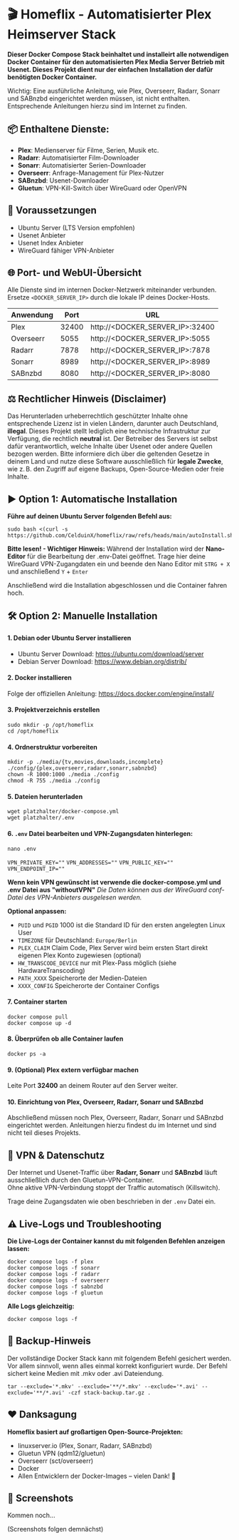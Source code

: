 
# 🎬 Homeflix - Automatisierter Plex Heimserver Stack

**Dieser Docker Compose Stack beinhaltet und installeirt alle notwendigen Docker Container für den automatisierten Plex Media Server Betrieb mit Usenet. Dieses Projekt dient nur der einfachen Installation der dafür benötigten Docker Container.**

Wichtig: Eine ausführliche Anleitung, wie Plex, Overseerr, Radarr, Sonarr und SABnzbd eingerichtet werden müssen, ist nicht enthalten. Entsprechende Anleitungen hierzu sind im Internet zu finden.

## 📦 Enthaltene Dienste:
 - **Plex**: Medienserver für Filme, Serien, Musik etc.
 - **Radarr**: Automatisierter Film-Downloader
 - **Sonarr**: Automatisierter Serien-Downloader
 - **Overseerr**: Anfrage-Management für Plex-Nutzer
 - **SABnzbd**: Usenet-Downloader
 - **Gluetun**: VPN-Kill-Switch über WireGuard oder OpenVPN

## 📝 Voraussetzungen
- Ubuntu Server (LTS Version empfohlen)
- Usenet Anbieter
- Usenet Index Anbieter
- WireGuard fähiger VPN-Anbieter

## 🌐 Port- und WebUI-Übersicht
Alle Dienste sind im internen Docker-Netzwerk miteinander verbunden.  
Ersetze `<DOCKER_SERVER_IP>` durch die lokale IP deines Docker-Hosts.

| Anwendung| Port | URL |
| :---------------- | ------ | ---- |
|Plex|32400|http://<DOCKER_SERVER_IP>:32400|
|Overseerr|5055|http://<DOCKER_SERVER_IP>:5055|
|Radarr|7878|http://<DOCKER_SERVER_IP>:7878|
|Sonarr|8989|http://<DOCKER_SERVER_IP>:8989|
|SABnzbd|8080|http://<DOCKER_SERVER_IP>:8080|

## ⚖️ Rechtlicher Hinweis (Disclaimer)
Das Herunterladen urheberrechtlich geschützter Inhalte ohne entsprechende Lizenz ist in vielen Ländern, darunter auch Deutschland, **illegal**. Dieses Projekt stellt lediglich eine technische Infrastruktur zur Verfügung, die rechtlich **neutral** ist. Der Betreiber des Servers ist selbst dafür verantwortlich, welche Inhalte über Usenet oder andere Quellen bezogen werden. Bitte informiere dich über die geltenden Gesetze in deinem Land und nutze diese Software ausschließlich für **legale Zwecke**, wie z. B. den Zugriff auf eigene Backups, Open-Source-Medien oder freie Inhalte.

## ▶️ Option 1: Automatische Installation
**Führe auf deinen Ubuntu Server folgenden Befehl aus:**

    sudo bash <(curl -s https://github.com/CelduinX/homeflix/raw/refs/heads/main/autoInstall.sh)

**Bitte lesen! - Wichtiger Hinweis:**
Während der Installation wird der **Nano-Editor** für die Bearbeitung der .env-Datei geöffnet.
Trage hier deine WireGuard VPN-Zugangdaten ein und beende den Nano Editor mit `STRG + X` und anschließend `Y` + `Enter`

Anschließend wird die Installation abgeschlossen und die Container fahren hoch.

## 🛠️ Option 2: Manuelle Installation
#### 1. Debian oder Ubuntu Server installieren
- Ubuntu Server Download: https://ubuntu.com/download/server
- Debian Server Download: https://www.debian.org/distrib/

#### 2. Docker installieren
Folge der offiziellen Anleitung:  https://docs.docker.com/engine/install/

#### 3. Projektverzeichnis erstellen
    sudo mkdir -p /opt/homeflix
    cd /opt/homeflix

#### 4. Ordnerstruktur vorbereiten
    mkdir -p ./media/{tv,movies,downloads,incomplete} ./config/{plex,overseerr,radarr,sonarr,sabnzbd}  
    chown -R 1000:1000 ./media ./config  
    chmod -R 755 ./media ./config

#### 5. Dateien herunterladen
    wget platzhalter/docker-compose.yml  
    wget platzhalter/.env

#### 6. `.env` Datei bearbeiten und VPN-Zugangsdaten hinterlegen:

    nano .env

`VPN_PRIVATE_KEY=""` 
`VPN_ADDRESSES=""` 
`VPN_PUBLIC_KEY=""` 
`VPN_ENDPOINT_IP=""` 

**Wenn kein VPN gewünscht ist verwende die docker-compose.yml und .env Datei aus "withoutVPN"**
*Die Daten können aus der WireGuard conf-Datei des VPN-Anbieters ausgelesen werden.*

**Optional anpassen:**
- `PUID` und `PGID` 1000 ist die Standard ID für den ersten angelegten Linux User
- `TIMEZONE` für Deutschland: `Europe/Berlin` 
- `PLEX_CLAIM` Claim Code, Plex Server wird beim ersten Start direkt eigenen Plex Konto zugewiesen (optional)
- `HW_TRANSCODE_DEVICE` nur mit Plex-Pass möglich (siehe HardwareTranscoding)
- `PATH_XXXX` Speicherorte der Medien-Dateien
- `XXXX_CONFIG` Speicherorte der Container Configs

#### 7. Container starten
    docker compose pull  
    docker compose up -d

#### 8. Überprüfen ob alle Container laufen
    docker ps -a

#### 9. (Optional) Plex extern verfügbar machen
Leite Port **32400** an deinem Router auf den Server weiter.  

#### 10. Einrichtung von Plex, Overseerr, Radarr, Sonarr und SABnzbd
Abschließend müssen noch Plex, Overseerr, Radarr, Sonarr und SABnzbd eingerichtet werden. 
Anleitungen hierzu findest du im Internet und sind nicht teil dieses Projekts.

## 🔐 VPN & Datenschutz

Der Internet und Usenet-Traffic über **Radarr, Sonarr** und **SABnzbd** läuft ausschließlich durch den Gluetun-VPN-Container.  
Ohne aktive VPN-Verbindung stoppt der Traffic automatisch (Killswitch).  

Trage deine Zugangsdaten wie oben beschrieben in der `.env` Datei ein.

## ⚠️ Live-Logs und Troubleshooting

**Die Live-Logs der Container kannst du mit folgenden Befehlen anzeigen lassen:**

    docker compose logs -f plex  
    docker compose logs -f sonarr  
    docker compose logs -f radarr  
    docker compose logs -f overseerr  
    docker compose logs -f sabnzbd  
    docker compose logs -f gluetun

**Alle Logs gleichzeitig:**

    docker compose logs -f

## 🔁 Backup-Hinweis
Der vollständige Docker Stack kann mit folgendem Befehl gesichert werden. Vor allem sinnvoll, wenn alles einmal korrekt konfiguriert wurde. Der Befehl sichert keine Medien mit .mkv oder .avi Dateiendung.

    tar --exclude='*.mkv' --exclude='**/*.mkv' --exclude='*.avi' --exclude='**/*.avi' -czf stack-backup.tar.gz .

## ❤️ Danksagung

**Homeflix basiert auf großartigen Open-Source-Projekten:**
-   linuxserver.io (Plex, Sonarr, Radarr, SABnzbd)   
-   Gluetun VPN (qdm12/gluetun)
-   Overseerr (sct/overseerr)
-   Docker
-   Allen Entwicklern der Docker-Images – vielen Dank! 🙏
    
## 📸 Screenshots

Kommen noch...

(Screenshots folgen demnächst)
